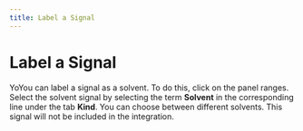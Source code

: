```yaml
---
title: Label a Signal
---
```


# Label a Signal

YoYou can label a signal as a solvent. To do this, click on the panel ranges. Select the solvent signal by selecting the term **Solvent** in the corresponding line under the tab **Kind**. You can choose between different solvents. This signal will not be included in the integration. 

